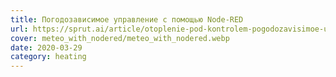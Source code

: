 ```yaml
---
title: Погодозависимое управление c помощью Node-RED
url: https://sprut.ai/article/otoplenie-pod-kontrolem-pogodozavisimoe-upravlenie
cover: meteo_with_nodered/meteo_with_nodered.webp
date: 2020-03-29
category: heating
---
```

